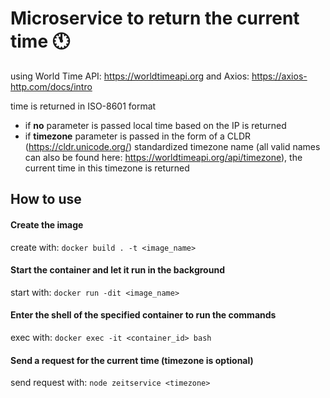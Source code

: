 # Microservice to return the current time :clock11:

using World Time API: https://worldtimeapi.org
and Axios: https://axios-http.com/docs/intro

time is returned in ISO-8601 format

* if **no** parameter is passed local time based on the IP is returned
* if **timezone** parameter is passed in the form of a CLDR (https://cldr.unicode.org/) standardized timezone name (all valid names can also be found here: https://worldtimeapi.org/api/timezone), the current time in this timezone is returned

## How to use

#### Create the image
create with:   `docker build . -t <image_name>`

#### Start the container and let it run in the background
start with:  `docker run -dit <image_name>`

#### Enter the shell of the specified container to run the commands
exec with: `docker exec -it <container_id> bash`

#### Send a request for the current time (timezone is optional)
send request with: `node zeitservice <timezone>`
